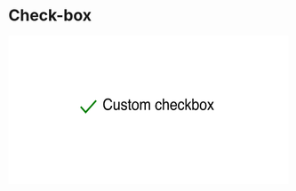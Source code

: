 # Check-box

<div align="center">
  <img width="625" height="268" src="https://github.com/NailBrain13/Check-box/blob/main/custom-checkbox.png">
</div>
